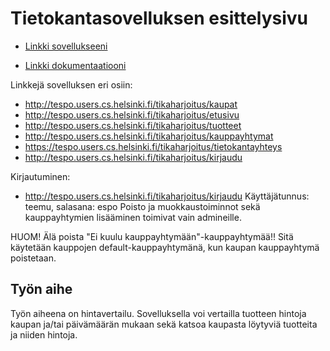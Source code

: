 # Tietokantasovelluksen esittelysivu


* [Linkki sovellukseeni](http://tespo.users.cs.helsinki.fi/tikaharjoitus)

* [Linkki dokumentaatiooni](https://github.com/teemuespo/Tsoha-Bootstrap/blob/master/doc/TiKaHarjoitusty%C3%B6.pdf)



Linkkejä sovelluksen eri osiin:
* http://tespo.users.cs.helsinki.fi/tikaharjoitus/kaupat
* http://tespo.users.cs.helsinki.fi/tikaharjoitus/etusivu
* http://tespo.users.cs.helsinki.fi/tikaharjoitus/tuotteet
* http://tespo.users.cs.helsinki.fi/tikaharjoitus/kauppayhtymat
* https://tespo.users.cs.helsinki.fi/tikaharjoitus/tietokantayhteys
* http://tespo.users.cs.helsinki.fi/tikaharjoitus/kirjaudu

Kirjautuminen:
* http://tespo.users.cs.helsinki.fi/tikaharjoitus/kirjaudu
Käyttäjätunnus: teemu, salasana: espo
Poisto ja muokkaustoiminnot sekä kauppayhtymien lisääminen toimivat vain admineille.

HUOM! Älä poista "Ei kuulu kauppayhtymään"-kauppayhtymää!! Sitä käytetään kauppojen default-kauppayhtymänä, kun kaupan kauppayhtymä poistetaan. 

## Työn aihe

Työn aiheena on hintavertailu. Sovelluksella voi vertailla tuotteen hintoja kaupan ja/tai päivämäärän mukaan sekä katsoa kaupasta löytyviä tuotteita ja niiden hintoja.
